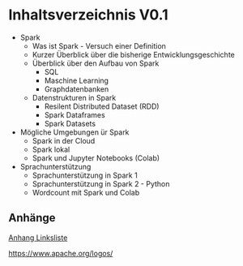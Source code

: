 # Inhaltsverzeichnis V0.1

* Spark
    * Was ist Spark - Versuch einer Definition
    * Kurzer Überblick über die bisherige Entwicklungsgeschichte
    * Überblick über den Aufbau von Spark
        * SQL
        * Maschine Learning
        * Graphdatenbanken
    * Datenstrukturen in Spark
        * Resilent Distributed Dataset (RDD)
        * Spark Dataframes
        * Spark Datasets
* Mögliche Umgebungen ür Spark
    * Spark in der Cloud
    * Spark lokal
    * Spark und Jupyter Notebooks (Colab)
* Sprachunterstützung
    * Sprachunterstützung in Spark 1
    * Sprachunterstützung in Spark 2 - Python
    * Wordcount mit Spark und Colab

## Anhänge

[Anhang Linksliste](Anhang_Linksliste.md)


https://www.apache.org/logos/
